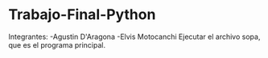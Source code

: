 # Trabajo-Final-Python
Integrantes:
-Agustin D'Aragona
-Elvis Motocanchi
Ejecutar el archivo sopa, que es el programa principal.
